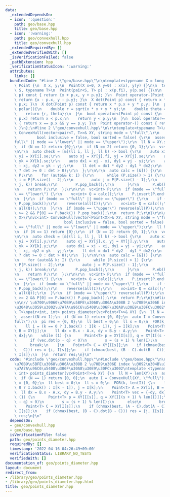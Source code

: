 ```yaml
---
data:
  _extendedDependsOn:
  - icon: ':question:'
    path: geo/base.hpp
    title: geo/base.hpp
  - icon: ':warning:'
    path: geo/convexhull.hpp
    title: geo/convexhull.hpp
  _extendedRequiredBy: []
  _extendedVerifiedWith: []
  _isVerificationFailed: false
  _pathExtension: hpp
  _verificationStatusIcon: ':warning:'
  attributes:
    links: []
  bundledCode: "#line 2 \"geo/base.hpp\"\n\ntemplate<typename X = long long>\nstruct\
    \ Point {\n  X x, y;\n  Point(X x=0, X y=0) : x(x), y(y) {}\n\n  template <typename\
    \ S, typename T>\n  Point(pair<S, T> p) : x(p.fi), y(p.se) {}\n\n  Point operator+(Point\
    \ p) const { return {x + p.x, y + p.y}; }\n  Point operator-(Point p) const {\
    \ return {x - p.x, y - p.y}; }\n  X det(Point p) const { return x * p.y - y *\
    \ p.x; }\n  X dot(Point p) const { return x * p.x + y * p.y; }\n  pair<double,double>\
    \ polar(){\n    double r = sqrt(x * x + y * y);\n    double theta = atan2(y, x);\n\
    \    return {r, theta};\n  }\n  bool operator<(Point p) const {\n    if (x !=\
    \ p.x) return x < p.x;\n    return y < p.y;\n  }\n  bool operator==(Point p) const\
    \ { return x == p.x && y == p.y; }\n  Point operator-() const { return {-x, -y};\
    \ }\n};\n#line 2 \"geo/convexhull.hpp\"\n\r\ntemplate<typename T>\r\nvector<T>\
    \ ConvexHull(vector<pair<T, T>>& XY, string mode = \"full\",\r\n             \
    \         bool inclusive = false, bool sorted = false) {\r\n  assert(mode == \"\
    full\" || mode == \"lower\" || mode == \"upper\");\r\n  ll N = XY.size();\r\n\
    \  if (N == 1) return {0};\r\n  if (N == 2) return {0, 1};\r\n  vc<int> I = argsort(XY);\r\
    \n\r\n  auto check = [&](ll i, ll j, ll k) -> bool {\r\n    auto xi = XY[i].fi,\
    \ yi = XY[i].se;\r\n    auto xj = XY[j].fi, yj = XY[j].se;\r\n    auto xk = XY[k].fi,\
    \ yk = XY[k].se;\r\n    auto dx1 = xj - xi, dy1 = yj - yi;\r\n    auto dx2 = xk\
    \ - xj, dy2 = yk - yj;\r\n    ll det = dx1 * dy2 - dy1 * dx2;\r\n    return (inclusive\
    \ ? det >= 0 : det > 0);\r\n  };\r\n\r\n  auto calc = [&]() {\r\n    vector<int>\
    \ P;\r\n    for (auto&& k: I) {\r\n      while (P.size() > 1) {\r\n        auto\
    \ i = P[P.size() - 2];\r\n        auto j = P[P.size() - 1];\r\n        if (check(i,\
    \ j, k)) break;\r\n        P.pop_back();\r\n      }\r\n      P.eb(k);\r\n    }\r\
    \n    return P;\r\n  };\r\n\r\n  vc<int> P;\r\n  if (mode == \"full\" || mode\
    \ == \"lower\") {\r\n    vc<int> Q = calc();\r\n    P.insert(P.end(), all(Q));\r\
    \n  }\r\n  if (mode == \"full\" || mode == \"upper\") {\r\n    if (!P.empty())\
    \ P.pop_back();\r\n    reverse(all(I));\r\n    vc<int> Q = calc();\r\n    P.insert(P.end(),\
    \ all(Q));\r\n  }\r\n  if (mode == \"upper\") reverse(all(P));\r\n  if(len(P)\
    \ >= 2 && P[0] == P.back()) P.pop_back();\r\n  return P;\r\n}\r\n\r\ntemplate<typename\
    \ X>\r\nvc<int> ConvexHull(vector<Point<X>>& XY, string mode = \"full\",\r\n \
    \                     bool inclusive = false, bool sorted = false) {\r\n  assert(mode\
    \ == \"full\" || mode == \"lower\" || mode == \"upper\");\r\n  ll N = XY.size();\r\
    \n  if (N == 1) return {0};\r\n  if (N == 2) return {0, 1};\r\n  vc<int> I = argsort(XY);\r\
    \n\r\n  auto check = [&](ll i, ll j, ll k) -> bool {\r\n    auto xi = XY[i].x,\
    \ yi = XY[i].y;\r\n    auto xj = XY[j].x, yj = XY[j].y;\r\n    auto xk = XY[k].x,\
    \ yk = XY[k].y;\r\n    auto dx1 = xj - xi, dy1 = yj - yi;\r\n    auto dx2 = xk\
    \ - xj, dy2 = yk - yj;\r\n    ll det = dx1 * dy2 - dy1 * dx2;\r\n    return (inclusive\
    \ ? det >= 0 : det > 0);\r\n  };\r\n\r\n  auto calc = [&]() {\r\n    vc<int> P;\r\
    \n    for (auto&& k: I) {\r\n      while (P.size() > 1) {\r\n        auto i =\
    \ P[P.size() - 2];\r\n        auto j = P[P.size() - 1];\r\n        if (check(i,\
    \ j, k)) break;\r\n        P.pop_back();\r\n      }\r\n      P.eb(k);\r\n    }\r\
    \n    return P;\r\n  };\r\n\r\n  vc<int> P;\r\n  if (mode == \"full\" || mode\
    \ == \"lower\") {\r\n    vc<int> Q = calc();\r\n    P.insert(P.end(), all(Q));\r\
    \n  }\r\n  if (mode == \"full\" || mode == \"upper\") {\r\n    if (!P.empty())\
    \ P.pop_back();\r\n    reverse(all(I));\r\n    vc<int> Q = calc();\r\n    P.insert(P.end(),\
    \ all(Q));\r\n  }\r\n  if (mode == \"upper\") reverse(all(P));\r\n  if(len(P)\
    \ >= 2 && P[0] == P.back()) P.pop_back();\r\n  return P;\r\n}\n#line 3 \"geo/points_diameter.hpp\"\
    \n\n// \u6700\u9060\u70B9\u5BFE\u3068\u306A\u308B 2 \u70B9\u306E index \u3092\u304B\
    \u3048\u3059\u3002\u7A7A\u96C6\u5408\u306F\u30A8\u30E9\u30FC\u3002\ntemplate <typename\
    \ T>\npair<int, int> points_diameter(vc<Point<T>>& XY) {\n  ll N = len(XY);\n\
    \  assert(N >= 1);\n  if (N == 1) return {0, 0};\n  auto I = ConvexHull(XY, \"\
    full\");\n  pi res = {0, 0};\n  ll best = 0;\n  ll s = 0;\n  FOR(k, len(I)) {\n\
    \    ll i = (k == 0 ? I.back() : I[k - 1]), j = I[k];\n    Point<T> A = XY[i],\
    \ B = XY[j];\n    ll dx = B.x - A.x, dy = B.y - A.y;\n    Point<T> vec = {-dy,\
    \ dx};\n    while (1) {\n      Point<T> p = XY[I[s]], q = XY[I[(s + 1) % len(I)]];\n\
    \      if (vec.dot(p - q) < 0)\n        s = (s + 1) % len(I);\n      else\n  \
    \      break;\n    }\n    Point<T> C = XY[I[s]];\n    if (chmax(best, (A - C).dot(A\
    \ - C))) res = {i, I[s]};\n    if (chmax(best, (B - C).dot(B - C))) res = {j,\
    \ I[s]};\n  }\n  return res;\n}\n"
  code: "#include \"geo/convexhull.hpp\"\n#include \"geo/base.hpp\"\n\n// \u6700\u9060\
    \u70B9\u5BFE\u3068\u306A\u308B 2 \u70B9\u306E index \u3092\u304B\u3048\u3059\u3002\
    \u7A7A\u96C6\u5408\u306F\u30A8\u30E9\u30FC\u3002\ntemplate <typename T>\npair<int,\
    \ int> points_diameter(vc<Point<T>>& XY) {\n  ll N = len(XY);\n  assert(N >= 1);\n\
    \  if (N == 1) return {0, 0};\n  auto I = ConvexHull(XY, \"full\");\n  pi res\
    \ = {0, 0};\n  ll best = 0;\n  ll s = 0;\n  FOR(k, len(I)) {\n    ll i = (k ==\
    \ 0 ? I.back() : I[k - 1]), j = I[k];\n    Point<T> A = XY[i], B = XY[j];\n  \
    \  ll dx = B.x - A.x, dy = B.y - A.y;\n    Point<T> vec = {-dy, dx};\n    while\
    \ (1) {\n      Point<T> p = XY[I[s]], q = XY[I[(s + 1) % len(I)]];\n      if (vec.dot(p\
    \ - q) < 0)\n        s = (s + 1) % len(I);\n      else\n        break;\n    }\n\
    \    Point<T> C = XY[I[s]];\n    if (chmax(best, (A - C).dot(A - C))) res = {i,\
    \ I[s]};\n    if (chmax(best, (B - C).dot(B - C))) res = {j, I[s]};\n  }\n  return\
    \ res;\n}\n"
  dependsOn:
  - geo/convexhull.hpp
  - geo/base.hpp
  isVerificationFile: false
  path: geo/points_diameter.hpp
  requiredBy: []
  timestamp: '2022-04-16 04:26:49+09:00'
  verificationStatus: LIBRARY_NO_TESTS
  verifiedWith: []
documentation_of: geo/points_diameter.hpp
layout: document
redirect_from:
- /library/geo/points_diameter.hpp
- /library/geo/points_diameter.hpp.html
title: geo/points_diameter.hpp
---
```

